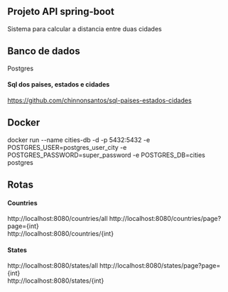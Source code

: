 ## Projeto API spring-boot  
Sistema para calcular a distancia entre duas cidades  

## Banco de dados  
Postgres  
#### Sql dos paises, estados e cidades  
https://github.com/chinnonsantos/sql-paises-estados-cidades  

  
## Docker  
docker run --name cities-db -d -p 5432:5432 -e POSTGRES_USER=postgres_user_city -e POSTGRES_PASSWORD=super_password -e POSTGRES_DB=cities postgres  
  
## Rotas  
#### Countries
http://localhost:8080/countries/all
http://localhost:8080/countries/page?page={int}  
http://localhost:8080/countries/{int}  
  
#### States  
http://localhost:8080/states/all
http://localhost:8080/states/page?page={int}  
http://localhost:8080/states/{int}  
  

